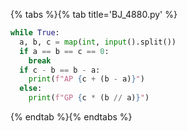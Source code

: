 {% tabs %}{% tab title='BJ_4880.py' %}

```py
while True:
  a, b, c = map(int, input().split())
  if a == b == c == 0:
    break
  if c - b == b - a:
    print(f"AP {c + (b - a)}")
  else:
    print(f"GP {c * (b // a)}")
```

{% endtab %}{% endtabs %}
